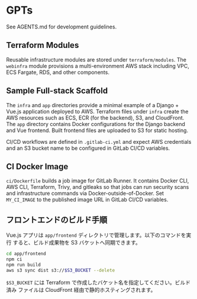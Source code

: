 # GPTs

See AGENTS.md for development guidelines.

## Terraform Modules

Reusable infrastructure modules are stored under `terraform/modules`.
The `webinfra` module provisions a multi-environment AWS stack including
VPC, ECS Fargate, RDS, and other components.


## Sample Full-stack Scaffold

The `infra` and `app` directories provide a minimal example of a Django + Vue.js
application deployed to AWS. Terraform files under `infra` create the AWS
resources such as ECS, ECR (for the backend), S3, and CloudFront. The `app`
directory contains Docker configurations for the Django backend and Vue
frontend. Built frontend files are uploaded to S3 for static hosting.

CI/CD workflows are defined in `.gitlab-ci.yml` and expect AWS credentials and
an S3 bucket name to be configured in GitLab CI/CD variables.

## CI Docker Image

`ci/Dockerfile` builds a job image for GitLab Runner. It contains Docker CLI,
AWS CLI, Terraform, Trivy, and gitleaks so that jobs can run security scans and
infrastructure commands via Docker-outside-of-Docker. Set `MY_CI_IMAGE` to the
published image URL in GitLab CI/CD variables.

## フロントエンドのビルド手順

Vue.js アプリは `app/frontend` ディレクトリで管理します。以下のコマンドを実行
すると、ビルド成果物を S3 バケットへ同期できます。

```bash
cd app/frontend
npm ci
npm run build
aws s3 sync dist s3://$S3_BUCKET --delete
```

`$S3_BUCKET` には Terraform で作成したバケット名を指定してください。ビルド済み
ファイルは CloudFront 経由で静的ホスティングされます。

